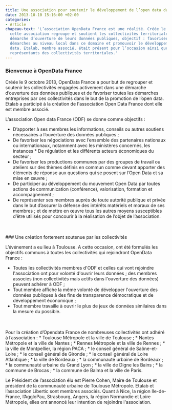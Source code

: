 ```yaml
---
title: Une association pour soutenir le développement de l’open data dans les collectivités
date: 2013-10-10 15:16:00 +02:00
categories:
- Article
chapeau-text: 'L’association OpenData France est une réalité. Créée le 9 octobre dernier,
  cette association regroupe et soutient les collectivités territoriales dans une
  démarche d’ouverture de leurs données publiques, objectif : favoriser toutes les
  démarches au niveau local dans ce domaine et promouvoir le développement de l’open
  data. Etalab, membre associé, était présent pour l’occasion ainsi que de nombreux
  représentants des collectivités territoriales.'
---
```


### Bienvenue à OpenData France

Créée le 9 octobre 2013, OpenData France a pour but de regrouper et soutenir les collectivités engagées activement dans une démarche d’ouverture des données publiques et de favoriser toutes les démarches entreprises par ces collectivités dans le but de la promotion de l’open data. Etalab a participé à la création de l'association Open Data France dont elle est membre associé.  

L’association Open data France (ODF) se donne comme objectifs :
* D’apporter à ses membres les informations, conseils ou autres soutiens nécessaires a l’ouverture des données publiques ;
* De favoriser les négociations avec l’ensemble des partenaires nationaux ou internationaux, notamment avec les ministères concernés, les instances * De régulation et les différents acteurs économiques du secteur ;
* De favoriser les productions communes par des groupes de travail ou ateliers sur des thèmes définis en commun comme devant apporter des éléments de réponse aux questions qui se posent sur l’Open Data et sa mise en œuvre ;
* De participer au développement du mouvement Open Data par toutes actions de communication (conférence), valorisation, formation et accompagnement ;
* De représenter ses membres auprès de toute autorité publique et privée dans le but d’assurer la défense des intérêts matériels et moraux de ses membres ;
et de mettre en œuvre tous les autres moyens susceptibles d’être utilisés pour concourir à la réalisation de l’objet de l’association.
<br>
<br>
### Une création fortement soutenue par les collectivités

L’événement a eu lieu à Toulouse.  A cette occasion, ont été formulés les objectifs communs à toutes les collectivités qui rejoindront OpenData France :
* Toutes les collectivités membres d'ODF et celles qui vont rejoindre l'association ont pour volonté d'ouvrir leurs données ;
des membres associes (non collectivités mais actifs dans l'ouverture des données) peuvent adhérer à ODF ;
* Tout membre affiche la même volonté de développer l'ouverture des données publiques à des fins de transparence démocratique et de développement économique ;
* Tout membre travaille à ouvrir le plus de jeux de données similaires dans la mesure du possible.
<br>
<br>
Pour la création d’Opendata France de nombreuses collectivités ont adhéré à l’association :
* Toulouse Métropole et la ville de Toulouse ;
* Nantes Métropole et la ville de Nantes ;
* Rennes Métropole et la ville de Rennes ;
* la ville de Montpellier, la région PACA ;
* le conseil général de Saône-et-Loire ;
* le conseil général de Gironde ;
* le conseil général de Loire Atlantique ;
* la ville de Bordeaux ;
* la communauté urbaine de Bordeaux ;
* la communauté urbaine du Grand Lyon ;
* la ville de Digne les Bains ;
* la commune de Brocas ;
* la commune de Balma et la ville de Paris.

Le Président de l’association élu est Pierre Cohen, Maire de Toulouse et président de la communauté urbaine de Toulouse Métropole. Etalab et l’association Libertic sont membres associés.
Quant à Nice, la région Ile-de-France, l’AggloPau, Strasbourg, Angers, la région Normandie et Loire Métropole, elles ont annoncé leur intention de rejoindre l'association.
